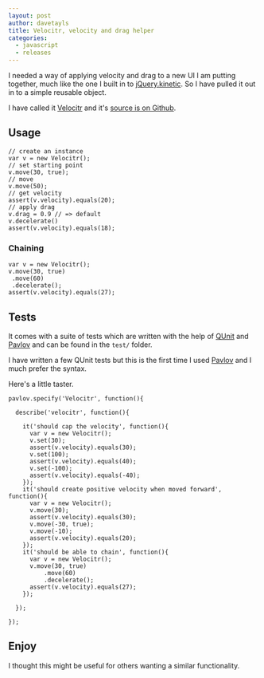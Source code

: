 ```yaml
---
layout: post
author: davetayls
title: Velocitr, velocity and drag helper
categories:
  - javascript
  - releases
---
```


I needed a way of applying velocity and drag to a new UI I am putting together, much like the one I built in to [jQuery.kinetic](https://davetayls.me/jquery.kinetic).
So I have pulled it out in to a simple reusable object.

I have called it [Velocitr](https://github.com/davetayls/velocitr#readme) and it's [source is on Github](https://github.com/davetayls/velocitr).

Usage
--

    // create an instance
    var v = new Velocitr();
    // set starting point
    v.move(30, true);
    // move
    v.move(50);
    // get velocity
    assert(v.velocity).equals(20);
    // apply drag
    v.drag = 0.9 // => default
    v.decelerate()
    assert(v.velocity).equals(18);

### Chaining

    var v = new Velocitr();
    v.move(30, true)
     .move(60)
     .decelerate();
    assert(v.velocity).equals(27);

Tests
--
It comes with a suite of tests which are written with the help of [QUnit](http://qunitjs.com) and [Pavlov](https://github.com/mmonteleone/pavlov) and can be found in the `test/` folder.

I have written a few QUnit tests but this is the first time I used [Pavlov](https://github.com/mmonteleone/pavlov) and I much prefer the syntax.

Here's a little taster.

    pavlov.specify('Velocitr', function(){

      describe('velocitr', function(){

        it('should cap the velocity', function(){
          var v = new Velocitr();
          v.set(30);
          assert(v.velocity).equals(30);
          v.set(100);
          assert(v.velocity).equals(40);
          v.set(-100);
          assert(v.velocity).equals(-40);
        });
        it('should create positive velocity when moved forward', function(){
          var v = new Velocitr();
          v.move(30);
          assert(v.velocity).equals(30);
          v.move(-30, true);
          v.move(-10);
          assert(v.velocity).equals(20);
        });
        it('should be able to chain', function(){
          var v = new Velocitr();
          v.move(30, true)
              .move(60)
              .decelerate();
          assert(v.velocity).equals(27);
        });

      });

    });

## Enjoy
I thought this might be useful for others wanting a similar functionality.
